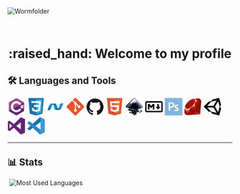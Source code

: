 <img align="center"
  src="https://vitaliklevin.github.io/files/icons/favicon.svg"
  width="100" alt="Wormfolder">

<img src="https://komarev.com/ghpvc/?username=VitalikLevin&style=flat-square&color=green" 
  alt=""/>

<h1 align="center">:raised_hand: Welcome to my profile</h1>

## :hammer_and_wrench: Languages and Tools

<div id="langstools">
  <img width="40" height="40"
    alt="C Sharp"
    src="https://github.com/devicons/devicon/blob/master/icons/csharp/csharp-original.svg">
  <img width="40" height="40"
    alt="CSS"
    src="https://github.com/devicons/devicon/blob/master/icons/css3/css3-original.svg">
  <img width="40" height="40"
    alt=".NET"
    src="https://github.com/devicons/devicon/blob/master/icons/dot-net/dot-net-original.svg">
  <img width="40" height="40"
    alt="Git"
    src="https://github.com/devicons/devicon/blob/master/icons/git/git-original.svg">
  <img width="40" height="40"
    alt="GitHub"
    src="https://github.com/devicons/devicon/blob/master/icons/github/github-original.svg">
  <img width="40" height="40"
    alt="HTML"
    src="https://github.com/devicons/devicon/blob/master/icons/html5/html5-original.svg">
  <img width="40" height="40"
    alt="Inkscape"
    src="https://github.com/devicons/devicon/blob/master/icons/inkscape/inkscape-original.svg">
  <img width="40" height="40"
    alt="Markdown"
    src="https://github.com/devicons/devicon/blob/master/icons/markdown/markdown-original.svg">
  <img width="40" height="40"
    alt="Adobe Photoshop"
    src="https://github.com/devicons/devicon/blob/master/icons/photoshop/photoshop-plain.svg">
  <img width="40" height="40"
    alt="Ruby"
    src="https://github.com/devicons/devicon/blob/master/icons/ruby/ruby-original.svg">
  <img width="40" height="40"
    alt="Unity"
    src="https://github.com/devicons/devicon/blob/master/icons/unity/unity-original.svg">
  <img width="40" height="40"
    alt="Visual Studio"
    src="https://github.com/devicons/devicon/blob/master/icons/visualstudio/visualstudio-plain.svg">
  <img width="40" height="40"
    alt="Visual Studio Code"
    src="https://github.com/devicons/devicon/blob/master/icons/vscode/vscode-original.svg">
</div>

---

## :bar_chart: Stats

<picture>
  <source media="(prefers-color-scheme: dark)"
    srcset="https://github-readme-stats.vercel.app/api?username=VitalikLevin&count_private=true&show_icons=true&theme=tokyonight">
  <source media="(prefers-color-scheme: light)"
    srcset="https://github-readme-stats.vercel.app/api?username=VitalikLevin&count_private=true&show_icons=true">
  <img src="https://github-readme-stats.vercel.app/api?username=VitalikLevin&count_private=true&show_icons=true"
    alt="">
</picture>
<picture>
  <source media="(prefers-color-scheme: dark)"
    srcset="https://github-readme-stats.vercel.app/api/top-langs/?username=VitalikLevin&layout=compact&theme=tokyonight&langs_count=9">
  <source media="(prefers-color-scheme: light)"
    srcset="https://github-readme-stats.vercel.app/api/top-langs/?username=VitalikLevin&layout=compact&langs_count=9">
  <img src="https://github-readme-stats.vercel.app/api/top-langs/?username=VitalikLevin&layout=compact&langs_count=9"
    alt="Most Used Languages">
</picture>